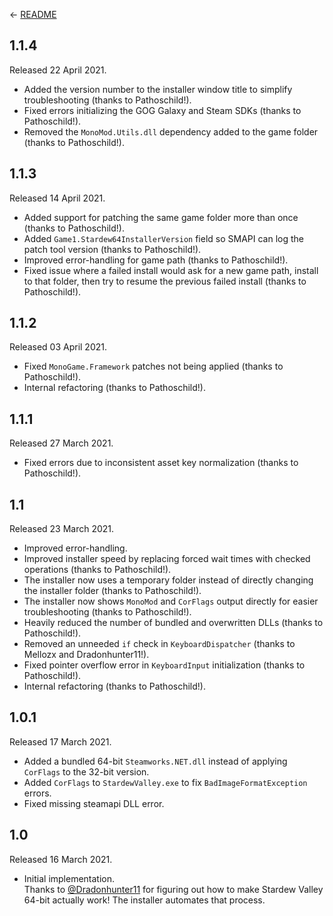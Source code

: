 ﻿← [README](README.md)

## 1.1.4
Released 22 April 2021.

* Added the version number to the installer window title to simplify troubleshooting (thanks to Pathoschild!).
* Fixed errors initializing the GOG Galaxy and Steam SDKs (thanks to Pathoschild!).
* Removed the `MonoMod.Utils.dll` dependency added to the game folder (thanks to Pathoschild!).

## 1.1.3
Released 14 April 2021.

* Added support for patching the same game folder more than once (thanks to Pathoschild!).
* Added `Game1.Stardew64InstallerVersion` field so SMAPI can log the patch tool version (thanks to Pathoschild!).
* Improved error-handling for game path (thanks to Pathoschild!).
* Fixed issue where a failed install would ask for a new game path, install to that folder, then try to resume the previous failed install (thanks to Pathoschild!).

## 1.1.2
Released 03 April 2021.

* Fixed `MonoGame.Framework` patches not being applied (thanks to Pathoschild!).
* Internal refactoring (thanks to Pathoschild!).

## 1.1.1
Released 27 March 2021.

* Fixed errors due to inconsistent asset key normalization (thanks to Pathoschild!).

## 1.1
Released 23 March 2021.

* Improved error-handling.
* Improved installer speed by replacing forced wait times with checked operations (thanks to Pathoschild!).
* The installer now uses a temporary folder instead of directly changing the installer folder (thanks to Pathoschild!).
* The installer now shows `MonoMod` and `CorFlags` output directly for easier troubleshooting (thanks to Pathoschild!).
* Heavily reduced the number of bundled and overwritten DLLs (thanks to Pathoschild!).
* Removed an unneeded `if` check in `KeyboardDispatcher` (thanks to Mellozx and Dradonhunter11!).
* Fixed pointer overflow error in `KeyboardInput` initialization (thanks to Pathoschild!).
* Internal refactoring (thanks to Pathoschild!).

## 1.0.1
Released 17 March 2021.

* Added a bundled 64-bit `Steamworks.NET.dll` instead of applying `CorFlags` to the 32-bit version.
* Added `CorFlags` to `StardewValley.exe` to fix `BadImageFormatException` errors.
* Fixed missing steamapi DLL error.

## 1.0
Released 16 March 2021.

* Initial implementation.  
  Thanks to [@Dradonhunter11](https://github.com/Dradonhunter11) for figuring out how to make Stardew Valley 64-bit actually work! The installer automates that process.
